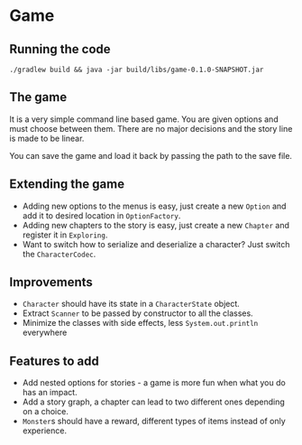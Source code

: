 # Game

## Running the code

`./gradlew build && java -jar build/libs/game-0.1.0-SNAPSHOT.jar`

## The game

It is a very simple command line based game. You are given options and must choose between them.
There are no major decisions and the story line is made to be linear.

You can save the game and load it back by passing the path to the save file.

## Extending the game

- Adding new options to the menus is easy, just create a new `Option` and add it to desired location in `OptionFactory`.
- Adding new chapters to the story is easy, just create a new `Chapter` and register it in `Exploring`.
- Want to switch how to serialize and deserialize a character? Just switch the `CharacterCodec`.


## Improvements
- `Character` should have its state in a `CharacterState` object.
- Extract `Scanner` to be passed by constructor to all the classes.
- Minimize the classes with side effects, less `System.out.println` everywhere 

## Features to add
- Add nested options for stories - a game is more fun when what you do has an impact.
- Add a story graph, a chapter can lead to two different ones depending on a choice.
- `Monster`s should have a reward, different types of items instead of only experience.
